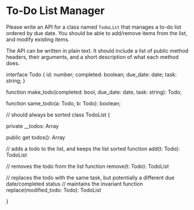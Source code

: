 # To-Do List Manager

Please write an API for a class named `TodoList` that manages a to-do list ordered by due date. You should be able to add/remove items from the list, and modify existing items. 

The API can be written in plain text. It should include a list of public method headers, their arguments, and a short description of what each method does. 

interface Todo {
  id: number;
  completed: boolean;
  due_date: date;
  task: string;
}

function make_todo(completed: bool, due_date: date, task: string): Todo;

function same_todo(a: Todo, b: Todo): boolean;

// should always be sorted
class TodoList {

private __todos: Array<Todo>

public get todos(): Array<Todo>

// adds a todo to the list, and keeps the list sorted
function add(t: Todo): TodoList

// removes the todo from the list
function remove(t: Todo): TodoList

// replaces the todo with the same task, but potentially a different due date/completed status
// maintains the invariant
function replace(modified_todo: Todo): TodoList

}
